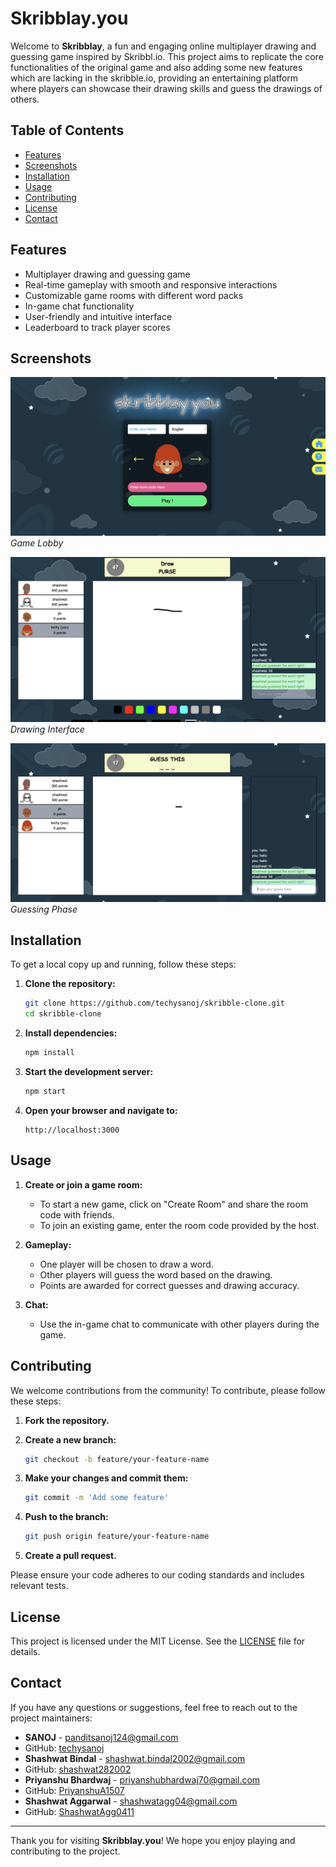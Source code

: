 # Skribblay.you

Welcome to **Skribblay**, a fun and engaging online multiplayer drawing and guessing game inspired by Skribbl.io. This project aims to replicate the core functionalities of the original game and also adding some new features which are lacking in the skribble.io, providing an entertaining platform where players can showcase their drawing skills and guess the drawings of others.

## Table of Contents

- [Features](#features)
- [Screenshots](#screenshots)
- [Installation](#installation)
- [Usage](#usage)
- [Contributing](#contributing)
- [License](#license)
- [Contact](#contact)

## Features

- Multiplayer drawing and guessing game
- Real-time gameplay with smooth and responsive interactions
- Customizable game rooms with different word packs
- In-game chat functionality
- User-friendly and intuitive interface
- Leaderboard to track player scores

## Screenshots

![Game Lobby](frontend/public/homescreen.png)
*Game Lobby*

![Drawing Interface](frontend/public/drawscreen.png)
*Drawing Interface*

![Guessing Phase](frontend/public/palyscreen.png)
*Guessing Phase*

## Installation

To get a local copy up and running, follow these steps:

1. **Clone the repository:**

    ```sh
    git clone https://github.com/techysanoj/skribble-clone.git
    cd skribble-clone
    ```

2. **Install dependencies:**

    ```sh
    npm install
    ```

3. **Start the development server:**

    ```sh
    npm start
    ```

4. **Open your browser and navigate to:**

    ```
    http://localhost:3000
    ```

## Usage

1. **Create or join a game room:**
    - To start a new game, click on "Create Room" and share the room code with friends.
    - To join an existing game, enter the room code provided by the host.

2. **Gameplay:**
    - One player will be chosen to draw a word.
    - Other players will guess the word based on the drawing.
    - Points are awarded for correct guesses and drawing accuracy.

3. **Chat:**
    - Use the in-game chat to communicate with other players during the game.

## Contributing

We welcome contributions from the community! To contribute, please follow these steps:

1. **Fork the repository.**

2. **Create a new branch:**

    ```sh
    git checkout -b feature/your-feature-name
    ```

3. **Make your changes and commit them:**

    ```sh
    git commit -m 'Add some feature'
    ```

4. **Push to the branch:**

    ```sh
    git push origin feature/your-feature-name
    ```

5. **Create a pull request.**

Please ensure your code adheres to our coding standards and includes relevant tests.

## License

This project is licensed under the MIT License. See the [LICENSE](LICENSE) file for details.

## Contact

If you have any questions or suggestions, feel free to reach out to the project maintainers:

- **SANOJ** - [panditsanoj124@gmail.com](mailto:panditsanoj124@gmail.com)
- GitHub: [techysanoj](https://github.com/techysanoj)
- **Shashwat Bindal** - shashwat.bindal2002@gmail.com
- GitHub: [shashwat282002](https://github.com/shashwat282002)
- **Priyanshu Bhardwaj** - priyanshubhardwaj70@gmail.com
- GitHub: [PriyanshuA1507](https://github.com/PriyanshuA1507)
- **Shashwat Aggarwal** - shashwatagg04@gmail.com
- GitHub: [ShashwatAgg0411](https://github.com/ShashwatAgg0411)
---

Thank you for visiting **Skribblay.you**! We hope you enjoy playing and contributing to the project.
